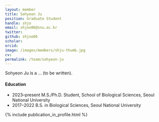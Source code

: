 ```yaml
---
layout: member
title: Sohyeon Ju
position: Graduate Student
handle: shjo
email: shjoo06@snu.ac.kr
twitter: 
github: shjoo06
scholar: 
orcid:
image: /images/members/shju-thumb.jpg
cv:
permalink: /team/sohyeon-ju
---
```


Sohyeon Ju is a ... (to be written).

#### Education

<ul class="chronological">
  <li><span>2023–present</span> M.S./Ph.D. Student, School of Biological Sciences, Seoul National University</li>
  <li><span>2017–2022</span> B.S. in Biological Sciences, Seoul National University</li>
</ul>

{% include publication_in_profile.html %}
